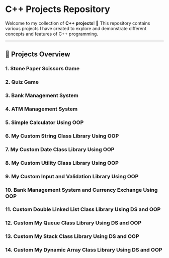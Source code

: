 # C++ Projects Repository

Welcome to my collection of **C++ projects**! 🎉 This repository contains various projects I have created to explore and demonstrate different concepts and features of
C++ programming.

---

## 🚀 Projects Overview

### 1. **Stone Paper Scissors Game**

### 2. **Quiz Game**

### 3. **Bank Management System**

### 4. **ATM Management System**

### 5. **Simple Calculator Using OOP**

### 6. **My Custom String Class Library Using OOP**

### 7. **My Custom Date Class Library Using OOP**

### 8. **My Custom Utility Class Library Using OOP**

### 9. **My Custom Input and Validation Library Using OOP**

### 10. **Bank Management System and Currency Exchange Using OOP**

### 11. **Custom Double Linked List Class Library Using DS and OOP**

### 12. **Custom My Queue Class Library Using DS and OOP**

### 13. **Custom My Stack Class Library Using DS and OOP**

### 14. **Custom My Dynamic Array Class Library Using DS and OOP**
